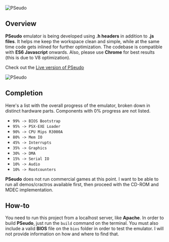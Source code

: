 ![PSeudo](https://raw.githubusercontent.com/dkoliris/pseudo/master/res/motto.png)

## Overview
**PSeudo** emulator is being developed using **.h headers** in addition to **.js files**. It helps me keep the workspace clean and simple, while at the same time code gets inlined for further optimization. The codebase is compatible with **ES6 Javascript** onwards. Also, please use **Chrome** for best results (this is due to V8 optimization).

Check out the [Live version of PSeudo](http://vuemaps.com/pseudo)

![PSeudo](https://raw.githubusercontent.com/dkoliris/pseudo/master/res/screenshot.png)

## Completion
Here's a list with the overall progress of the emulator, broken down in distinct hardware parts. Components with 0% progress are not listed.
* `99% -> BIOS Bootstrap`
* `95% -> PSX-EXE Loader`
* `90% -> CPU Mips R3000A`
* `80% -> Mem IO`
* `45% -> Interrupts`
* `35% -> Graphics`
* `30% -> DMA`
* `15% -> Serial IO`
* `10% -> Audio`
* `10% -> Rootcounters`

**PSeudo** does not run commercial games at this point. I want to be able to run all demos/cractros available first, then proceed with the CD-ROM and MDEC implementation.

## How-to
You need to run this project from a localhost server, like **Apache**. In order to build **PSeudo**, just run the `build` command on the terminal. You must also include a valid **BIOS** file on the `bios` folder in order to test the emulator. I will not provide information on how and where to find that.
